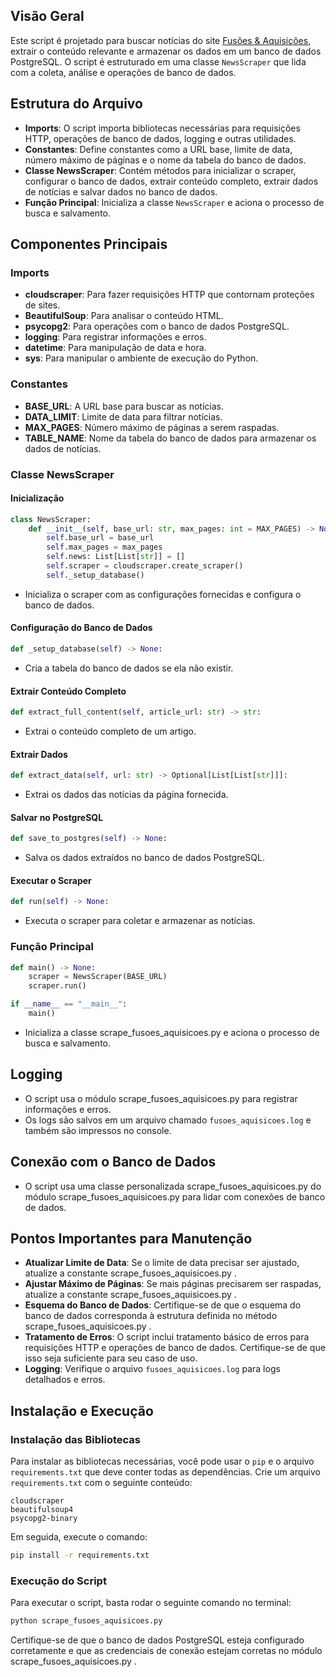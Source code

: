 ## Visão Geral
Este script é projetado para buscar notícias do site [Fusões & Aquisições](https://fusoesaquisicoes.com/destaques-do-dia/), extrair o conteúdo relevante e armazenar os dados em um banco de dados PostgreSQL. O script é estruturado em uma classe `NewsScraper` que lida com a coleta, análise e operações de banco de dados.

## Estrutura do Arquivo
- **Imports**: O script importa bibliotecas necessárias para requisições HTTP, operações de banco de dados, logging e outras utilidades.
- **Constantes**: Define constantes como a URL base, limite de data, número máximo de páginas e o nome da tabela do banco de dados.
- **Classe NewsScraper**: Contém métodos para inicializar o scraper, configurar o banco de dados, extrair conteúdo completo, extrair dados de notícias e salvar dados no banco de dados.
- **Função Principal**: Inicializa a classe `NewsScraper` e aciona o processo de busca e salvamento.

## Componentes Principais

### Imports
- **cloudscraper**: Para fazer requisições HTTP que contornam proteções de sites.
- **BeautifulSoup**: Para analisar o conteúdo HTML.
- **psycopg2**: Para operações com o banco de dados PostgreSQL.
- **logging**: Para registrar informações e erros.
- **datetime**: Para manipulação de data e hora.
- **sys**: Para manipular o ambiente de execução do Python.

### Constantes
- **BASE_URL**: A URL base para buscar as notícias.
- **DATA_LIMIT**: Limite de data para filtrar notícias.
- **MAX_PAGES**: Número máximo de páginas a serem raspadas.
- **TABLE_NAME**: Nome da tabela do banco de dados para armazenar os dados de notícias.

### Classe NewsScraper
#### Inicialização
```python
class NewsScraper:
    def __init__(self, base_url: str, max_pages: int = MAX_PAGES) -> None:
        self.base_url = base_url
        self.max_pages = max_pages
        self.news: List[List[str]] = []
        self.scraper = cloudscraper.create_scraper()
        self._setup_database()
```
- Inicializa o scraper com as configurações fornecidas e configura o banco de dados.

#### Configuração do Banco de Dados
```python
def _setup_database(self) -> None:
```
- Cria a tabela do banco de dados se ela não existir.

#### Extrair Conteúdo Completo
```python
def extract_full_content(self, article_url: str) -> str:
```
- Extrai o conteúdo completo de um artigo.

#### Extrair Dados
```python
def extract_data(self, url: str) -> Optional[List[List[str]]]:
```
- Extrai os dados das notícias da página fornecida.

#### Salvar no PostgreSQL
```python
def save_to_postgres(self) -> None:
```
- Salva os dados extraídos no banco de dados PostgreSQL.

#### Executar o Scraper
```python
def run(self) -> None:
```
- Executa o scraper para coletar e armazenar as notícias.

### Função Principal
```python
def main() -> None:
    scraper = NewsScraper(BASE_URL)
    scraper.run()

if __name__ == "__main__":
    main()
```
- Inicializa a classe scrape_fusoes_aquisicoes.py  e aciona o processo de busca e salvamento.

## Logging
- O script usa o módulo scrape_fusoes_aquisicoes.py  para registrar informações e erros.
- Os logs são salvos em um arquivo chamado `fusoes_aquisicoes.log` e também são impressos no console.

## Conexão com o Banco de Dados
- O script usa uma classe personalizada scrape_fusoes_aquisicoes.py  do módulo scrape_fusoes_aquisicoes.py  para lidar com conexões de banco de dados.

## Pontos Importantes para Manutenção
- **Atualizar Limite de Data**: Se o limite de data precisar ser ajustado, atualize a constante scrape_fusoes_aquisicoes.py .
- **Ajustar Máximo de Páginas**: Se mais páginas precisarem ser raspadas, atualize a constante scrape_fusoes_aquisicoes.py .
- **Esquema do Banco de Dados**: Certifique-se de que o esquema do banco de dados corresponda à estrutura definida no método scrape_fusoes_aquisicoes.py .
- **Tratamento de Erros**: O script inclui tratamento básico de erros para requisições HTTP e operações de banco de dados. Certifique-se de que isso seja suficiente para seu caso de uso.
- **Logging**: Verifique o arquivo `fusoes_aquisicoes.log` para logs detalhados e erros.

## Instalação e Execução

### Instalação das Bibliotecas
Para instalar as bibliotecas necessárias, você pode usar o `pip` e o arquivo `requirements.txt` que deve conter todas as dependências. Crie um arquivo `requirements.txt` com o seguinte conteúdo:

```text
cloudscraper
beautifulsoup4
psycopg2-binary
```

Em seguida, execute o comando:

```bash
pip install -r requirements.txt
```

### Execução do Script
Para executar o script, basta rodar o seguinte comando no terminal:

```bash
python scrape_fusoes_aquisicoes.py
```

Certifique-se de que o banco de dados PostgreSQL esteja configurado corretamente e que as credenciais de conexão estejam corretas no módulo scrape_fusoes_aquisicoes.py .